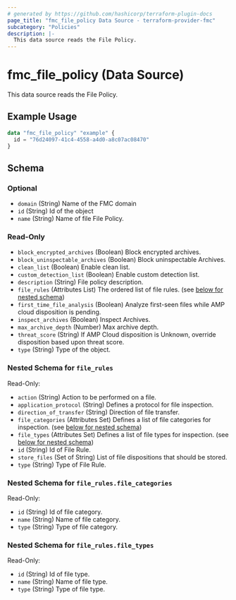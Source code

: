 ```yaml
---
# generated by https://github.com/hashicorp/terraform-plugin-docs
page_title: "fmc_file_policy Data Source - terraform-provider-fmc"
subcategory: "Policies"
description: |-
  This data source reads the File Policy.
---
```


# fmc_file_policy (Data Source)

This data source reads the File Policy.

## Example Usage

```terraform
data "fmc_file_policy" "example" {
  id = "76d24097-41c4-4558-a4d0-a8c07ac08470"
}
```

<!-- schema generated by tfplugindocs -->
## Schema

### Optional

- `domain` (String) Name of the FMC domain
- `id` (String) Id of the object
- `name` (String) Name of file File Policy.

### Read-Only

- `block_encrypted_archives` (Boolean) Block encrypted archives.
- `block_uninspectable_archives` (Boolean) Block uninspectable Archives.
- `clean_list` (Boolean) Enable clean list.
- `custom_detection_list` (Boolean) Enable custom detection list.
- `description` (String) File policy description.
- `file_rules` (Attributes List) The ordered list of file rules. (see [below for nested schema](#nestedatt--file_rules))
- `first_time_file_analysis` (Boolean) Analyze first-seen files while AMP cloud disposition is pending.
- `inspect_archives` (Boolean) Inspect Archives.
- `max_archive_depth` (Number) Max archive depth.
- `threat_score` (String) If AMP Cloud disposition is Unknown, override disposition based upon threat score.
- `type` (String) Type of the object.

<a id="nestedatt--file_rules"></a>
### Nested Schema for `file_rules`

Read-Only:

- `action` (String) Action to be performed on a file.
- `application_protocol` (String) Defines a protocol for file inspection.
- `direction_of_transfer` (String) Direction of file transfer.
- `file_categories` (Attributes Set) Defines a list of file categories for inspection. (see [below for nested schema](#nestedatt--file_rules--file_categories))
- `file_types` (Attributes Set) Defines a list of file types for inspection. (see [below for nested schema](#nestedatt--file_rules--file_types))
- `id` (String) Id of File Rule.
- `store_files` (Set of String) List of file dispositions that should be stored.
- `type` (String) Type of File Rule.

<a id="nestedatt--file_rules--file_categories"></a>
### Nested Schema for `file_rules.file_categories`

Read-Only:

- `id` (String) Id of file category.
- `name` (String) Name of file category.
- `type` (String) Type of file category.


<a id="nestedatt--file_rules--file_types"></a>
### Nested Schema for `file_rules.file_types`

Read-Only:

- `id` (String) Id of file type.
- `name` (String) Name of file type.
- `type` (String) Type of file type.
